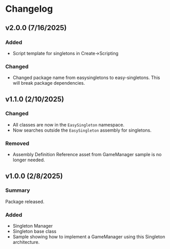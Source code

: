 # Changelog

## v2.0.0 (7/16/2025)

### Added 

- Script template for singletons in Create->Scripting

### Changed

- Changed package name from easysingletons to easy-singletons. This will break package dependencies.

## v1.1.0 (2/10/2025)

### Changed

- All classes are now in the `EasySingleton` namespace.
- Now searches outside the `EasySingleton` assembly for singletons.

### Removed

- Assembly Definition Reference asset from GameManager sample is no longer needed.

## v1.0.0 (2/8/2025)

### Summary

Package released.

### Added

- Singleton Manager
- Singleton base class
- Sample showing how to implement a GameManager using this Singleton architecture.
